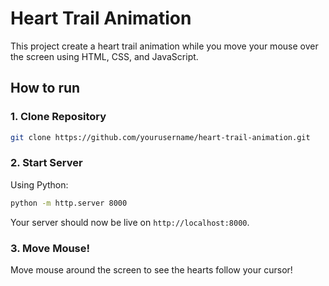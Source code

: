 # Heart Trail Animation

This project create a heart trail animation while you move your mouse over the screen using HTML, CSS, and JavaScript.

## How to run

### 1. Clone Repository
```sh
git clone https://github.com/yourusername/heart-trail-animation.git
```

### 2. Start Server
Using Python:
```bash
python -m http.server 8000
```
Your server should now be live on `http://localhost:8000`.

### 3. Move Mouse!
Move mouse around the screen to see the hearts follow your cursor!